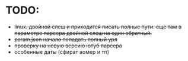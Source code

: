 # TODO: 
- ~~linux. двойной слеш и приходится писать полные пути. 
  еще там в параметре парсера двойной слеш на один обратный.~~
- ~~param.json начало попадать полный урл~~
- ~~проверку на новую версию ютуб парсера~~
- особенные даты (сфират аомер и тп)